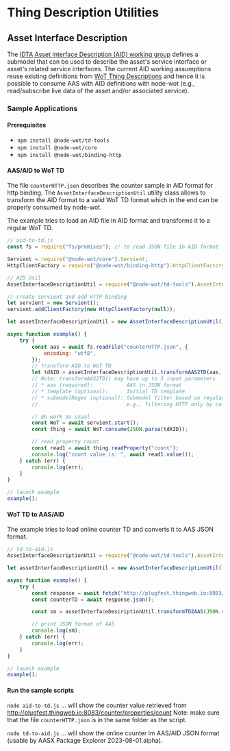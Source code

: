 # Thing Description Utilities

## Asset Interface Description

The [IDTA Asset Interface Description (AID) working group](https://github.com/admin-shell-io/submodel-templates/tree/main/development/Asset%20Interface%20Description/1/0) defines a submodel that can be used to describe the asset's service interface or asset's related service interfaces. The current AID working assumptions reuse existing definitions from [WoT Thing Descriptions](https://www.w3.org/TR/wot-thing-description11/) and hence it is possible to consume AAS with AID definitions with node-wot (e.g., read/subscribe live data of the asset and/or associated service).

### Sample Applications

#### Prerequisites

-   `npm install @node-wot/td-tools`
-   `npm install @node-wot/core`
-   `npm install @node-wot/binding-http`

#### AAS/AID to WoT TD

The file `counterHTTP.json` describes the counter sample in AID format for http binding. The `AssetInterfaceDescriptionUtil` utility class allows to transform the AID format to a valid WoT TD format which in the end can be properly consumed by node-wot.

The example tries to load an AID file in AID format and transforms it to a regular WoT TD.

```js
// aid-to-td.js
const fs = require("fs/promises"); // to read JSON file in AID format

Servient = require("@node-wot/core").Servient;
HttpClientFactory = require("@node-wot/binding-http").HttpClientFactory;

// AID Util
AssetInterfaceDescriptionUtil = require("@node-wot/td-tools").AssetInterfaceDescriptionUtil;

// create Servient and add HTTP binding
let servient = new Servient();
servient.addClientFactory(new HttpClientFactory(null));

let assetInterfaceDescriptionUtil = new AssetInterfaceDescriptionUtil();

async function example() {
    try {
        const aas = await fs.readFile("counterHTTP.json", {
            encoding: "utf8",
        });
        // transform AID to WoT TD
        let tdAID = assetInterfaceDescriptionUtil.transformAAS2TD(aas, `{"title": "counter"}`);
        // Note: transformAAS2TD() may have up to 3 input parameters
        // * aas (required):           AAS in JSON format
        // * template (optional):      Initial TD template
        // * submodelRegex (optional): Submodel filter based on regular expression
        //                             e.g., filtering HTTP only by calling transformAAS2TD(aas, `{}`, "HTTP")

        // do work as usual
        const WoT = await servient.start();
        const thing = await WoT.consume(JSON.parse(tdAID));

        // read property count
        const read1 = await thing.readProperty("count");
        console.log("count value is: ", await read1.value());
    } catch (err) {
        console.log(err);
    }
}

// launch example
example();
```

#### WoT TD to AAS/AID

The example tries to load online counter TD and converts it to AAS JSON format.

```js
// td-to-aid.js
AssetInterfaceDescriptionUtil = require("@node-wot/td-tools").AssetInterfaceDescriptionUtil;

let assetInterfaceDescriptionUtil = new AssetInterfaceDescriptionUtil();

async function example() {
    try {
        const response = await fetch("http://plugfest.thingweb.io:8083/counter");
        const counterTD = await response.json();

        const sm = assetInterfaceDescriptionUtil.transformTD2AAS(JSON.stringify(counterTD), ["http", "coap"]);

        // print JSON format of AAS
        console.log(sm);
    } catch (err) {
        console.log(err);
    }
}

// launch example
example();
```

#### Run the sample scripts

`node aid-to-td.js`
... will show the counter value retrieved from http://plugfest.thingweb.io:8083/counter/properties/count
Note: make sure that the file `counterHTTP.json` is in the same folder as the script.

`node td-to-aid.js`
... will show the online counter im AAS/AID JSON format (usable by AASX Package Explorer 2023-08-01.alpha).
